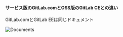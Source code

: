 #### サービス版のGitLab.comとOSS版のGitLab CEとの違い
GitLab.comとGitLab EEは同じドキュメント

![Documents](./resources/document.png)
